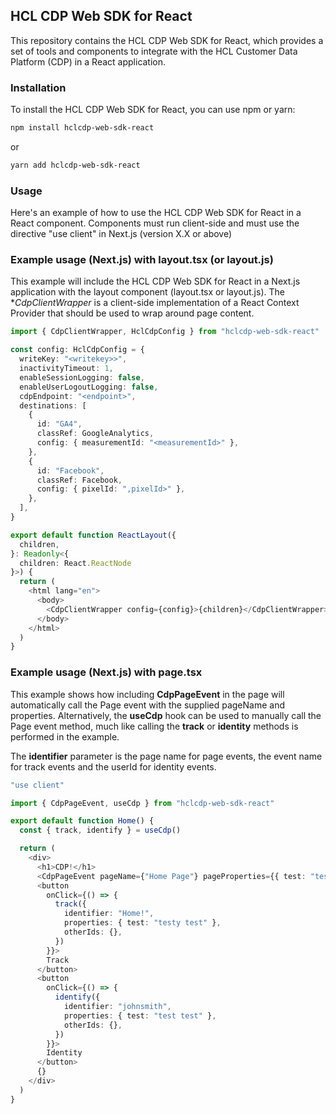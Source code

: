 ## HCL CDP Web SDK for React

This repository contains the HCL CDP Web SDK for React, which provides a set of tools and components to integrate with the HCL Customer Data Platform (CDP) in a React application.

### Installation

To install the HCL CDP Web SDK for React, you can use npm or yarn:

```bash
npm install hclcdp-web-sdk-react
```

or

```bash
yarn add hclcdp-web-sdk-react
```

### Usage

Here's an example of how to use the HCL CDP Web SDK for React in a React component. Components must run client-side and must use the directive "use client" in Next.js (version X.X or above)

### Example usage (Next.js) with layout.tsx (or layout.js)

This example will include the HCL CDP Web SDK for React in a Next.js application with the layout component (layout.tsx or layout.js). The \*_CdpClientWrapper_ is a client-side implementation of a React Context Provider that should be used to wrap around page content.

```typescript
import { CdpClientWrapper, HclCdpConfig } from "hclcdp-web-sdk-react"

const config: HclCdpConfig = {
  writeKey: "<writekey>>",
  inactivityTimeout: 1,
  enableSessionLogging: false,
  enableUserLogoutLogging: false,
  cdpEndpoint: "<endpoint>",
  destinations: [
    {
      id: "GA4",
      classRef: GoogleAnalytics,
      config: { measurementId: "<measurementId>" },
    },
    {
      id: "Facebook",
      classRef: Facebook,
      config: { pixelId: ",pixelId>" },
    },
  ],
}

export default function ReactLayout({
  children,
}: Readonly<{
  children: React.ReactNode
}>) {
  return (
    <html lang="en">
      <body>
        <CdpClientWrapper config={config}>{children}</CdpClientWrapper>
      </body>
    </html>
  )
}
```

### Example usage (Next.js) with page.tsx

This example shows how including **CdpPageEvent** in the page will automatically call the Page event with the supplied pageName and properties. Alternatively, the **useCdp** hook can be used to manually call the Page event method, much like calling the **track** or **identity** methods is performed in the example.

The **identifier** parameter is the page name for page events, the event name for track events and the userId for identity events.

```typescript
"use client"

import { CdpPageEvent, useCdp } from "hclcdp-web-sdk-react"

export default function Home() {
  const { track, identify } = useCdp()

  return (
    <div>
      <h1>CDP!</h1>
      <CdpPageEvent pageName={"Home Page"} pageProperties={{ test: "test" }} />
      <button
        onClick={() => {
          track({
            identifier: "Home!",
            properties: { test: "testy test" },
            otherIds: {},
          })
        }}>
        Track
      </button>
      <button
        onClick={() => {
          identify({
            identifier: "johnsmith",
            properties: { test: "test test" },
            otherIds: {},
          })
        }}>
        Identity
      </button>
      {}
    </div>
  )
}
```
